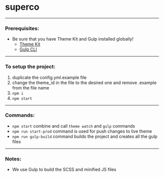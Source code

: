 # superco
<!-- [Live theme](https://www.shopflavcity.com/) -->

***

### Prerequisites:

- Be sure that you have Theme Kit and Gulp installed globally!
  + [Theme Kit](https://shopify.dev/tools/theme-kit/getting-started#step-1-install-theme-kit)
  + [Gulp CLI](https://gulpjs.com/docs/en/getting-started/quick-start#install-the-gulp-command-line-utility)

***

### To setup the project:

1. duplicate the config.yml.example file
2. change the theme_id in the file to the desired one and remove .example from the file name
3. ```npm i```
4. ```npm start```

***

### Commands:

- ```npm start``` combine and call ```theme watch``` and ```gulp``` commands
- ```npm run start-prod``` command is used for push changes to live theme
- ```npm run gulp-build``` command builds the project and creates all the gulp files

***

### Notes:

- We use Gulp to build the SCSS and minified JS files